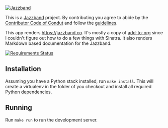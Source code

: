 [![Jazzband](https://jazzband.co/static/img/jazzband.png)](https://jazzband.co/)

This is a [Jazzband](https://jazzband.co/) project. By contributing you
agree to abide by the [Contributor Code of Condut](https://jazzband.co/docs/conduct)
and follow the [guidelines](https://jazzband.co/docs/guidelines).

This app renders https://jazzband.co. It's mostly a copy of [add-to-org]
since I couldn't figure out how to do a few things with Sinatra.
It also renders Markdown based documentation for the Jazzband.

[![Requirements Status](https://requires.io/github/jazzband/site/requirements.svg?branch=master)](https://requires.io/github/jazzband/site/requirements/?branch=master)

## Installation

Assuming you have a Python stack installed, run `make install`. This will
create a virtualenv in the folder of you checkout and install all required
Python dependencies.

## Running

Run `make run` to run the development server.

[add-to-org]: https://github.com/benbalter/add-to-org
